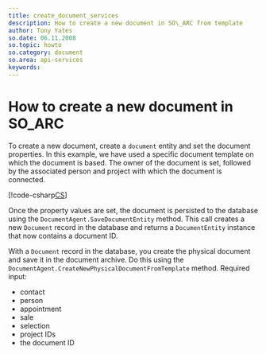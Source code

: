 ```yaml
---
title: create_document_services
description: How to create a new document in SO\_ARC from template
author: Tony Yates
so.date: 06.11.2008
so.topic: howto
so.category: document
so.area: api-services
keywords:
---
```


# How to create a new document in SO\_ARC

To create a new document, create a `document` entity and set the document properties. In this example, we have used a specific document template on which the document is based. The owner of the document is set, followed by the associated person and project with which the document is connected.

[!code-csharp[CS](includes/create-document.cs)]

Once the property values are set, the document is persisted to the database using the `DocumentAgent.SaveDocumentEntity` method. This call creates a new `Document` record in the database and returns a `DocumentEntity` instance that now contains a document ID.

With a `Document` record in the database, you create the physical document and save it in the document archive. Do this using the `DocumentAgent.CreateNewPhysicalDocumentFromTemplate` method. Required input:

* contact
* person
* appointment
* sale
* selection
* project IDs
* the document ID
